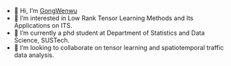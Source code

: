 - 👋 Hi, I’m <a href="https://gongwenwu.netlify.app/"> GongWenwu</a>
- 👀 I’m interested in Low Rank Tensor Learning Methods and Its Applications on ITS.
- 🌱 I’m currently a phd student at Department of Statistics and Data Science, SUSTech.
- 💞️ I’m looking to collaborate on tensor learning and spatiotemporal traffic data analysis.

<!---
GongWenwuu/GongWenwuu is a ✨ special ✨ repository because its `README.md` (this file) appears on your GitHub profile.
You can click the Preview link to take a look at your changes.
--->
